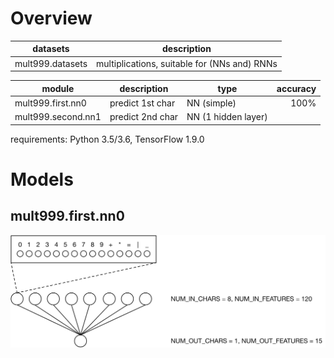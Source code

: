 # Overview

| datasets         | description                                  |
| ---------------- | -------------------------------------------- |
| mult999.datasets | multiplications, suitable for (NNs and) RNNs |

| module             | description      | type                | accuracy |
| ------------------ | ---------------- | ------------------- | -------: |
| mult999.first.nn0  | predict 1st char | NN (simple)         |     100% |
| mult999.second.nn1 | predict 2nd char | NN (1 hidden layer) |          |

requirements: Python 3.5/3.6, TensorFlow 1.9.0

# Models

## mult999.first.nn0

![model](doc/model_mult999_first_nn0.png)
